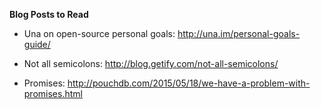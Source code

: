 __Blog Posts to Read__

- Una on open-source personal goals: http://una.im/personal-goals-guide/

- Not all semicolons: http://blog.getify.com/not-all-semicolons/

- Promises: http://pouchdb.com/2015/05/18/we-have-a-problem-with-promises.html



